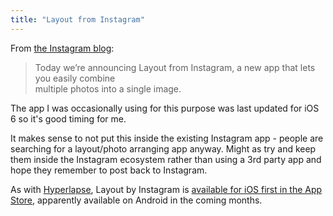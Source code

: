 ```yaml
---
title: "Layout from Instagram"
---
```

<p>From <a href="https://blog.instagram.com/post/114416360957/layout-from-instagram">the Instagram blog</a>:</p>
<blockquote><p>
  Today we’re announcing Layout from Instagram, a new app that lets you easily combine<br />
  multiple photos into a single image.
</p></blockquote>
<p>The app I was occasionally using for this purpose was last updated for iOS 6 so it's good timing for me.</p>
<p>It makes sense to not put this inside the existing Instagram app - people are searching for a layout/photo arranging app anyway. Might as try and keep them inside the Instagram ecosystem rather than using a 3rd party app and hope they remember to post back to Instagram.</p>
<p>As with <a href="https://itunes.apple.com/ca/app/hyperlapse-from-instagram/id740146917?mt=8&amp;uo=4&amp;at=10l4Ki">Hyperlapse</a>, Layout by Instagram is <a href="https://itunes.apple.com/us/app/layout-from-instagram/id967351793">available for iOS first in the App Store</a>, apparently available on Android in the coming months.</p>
